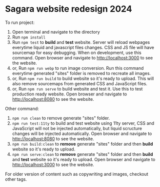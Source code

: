 # Sagara website redesign 2024

To run project:

1. Open terminal and navigate to the directory
2. Run `npm install`
3. Run `npm test` to **build** and **test** website. Server will reload webpages everytime liquid and javascript files changes. CSS and JS file will have sourcemap for easy debugging. When on development, use this command. Open browser and navigate to <http://localhost:3000> to see the website.
4. or, Run `npm run webp` to run image conversion. Run this command everytime generated "sites" folder is removed to recreate all images.
5. or, Run `npm run build` to build website so it's ready to upload. This will also remove sourcemaps from generated CSS and JavaScript files.
6. or, Run `npm run serve` to build website and test it. Use this to test production ready website. Open browser and navigate to <http://localhost:8080> to see the website.

Other command:

1. `npm run clean` to remove generate "sites" folder.
2. `npm run test:11ty` to build and test website using 11ty server, CSS and JavaScript will not be injected automatically, but liquid scructure changes will be injected automatically. Open browser and navigate to <http://localhost:8080> to see the website.
3. `npm run build:clean` to **remove** generate "sites" folder and then **build** website so it's ready to upload.
4. `npm run serve:clean` to **remove** generate "sites" folder and then **build** and **test** website so it's ready to upload. Open browser and navigate to <http://localhost:3000> to see the website.

For older version of content such as copywriting and images, checkout other tags.
